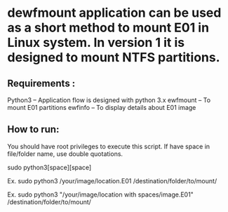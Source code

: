 # dewfmount application can be used as a short method to mount E01 in Linux system. In version 1 it is designed to mount NTFS partitions. 

Requirements : 
---------------

Python3 – Application flow is designed with python 3.x
ewfmount – To mount E01 partitions
ewfinfo – To display details about E01 image

How to run:
---------------

You should have root privileges to execute this script. If have space in file/folder name, use double quotations.

sudo python3[space]<source E01 image file name>[space]<destination mounting location>

Ex. sudo python3 /your/image/location.E01 /destination/folder/to/mount/

Ex. sudo python3 "/your/image/location with spaces/image.E01" /destination/folder/to/mount/
